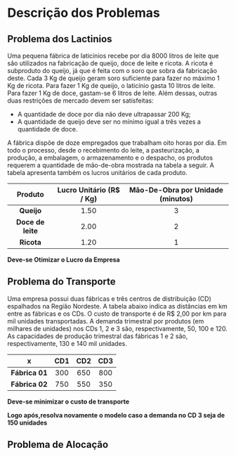 # Descrição dos Problemas 

## Problema dos Lactinios

 Uma pequena fábrica de laticínios recebe por dia 8000 litros de leite que são
utilizados na fabricação de queijo, doce de leite e ricota. A ricota é subproduto do queijo, já
que é feita com o soro que sobra da fabricação deste. Cada 3 Kg de queijo geram soro
suficiente para fazer no máximo 1 Kg de ricota. Para fazer 1 Kg de queijo, o laticínio gasta 10
litros de leite. Para fazer 1 Kg de doce, gastam-se 6 litros de leite. Além dessas, outras duas
restrições de mercado devem ser satisfeitas:
- A quantidade de doce por dia não deve ultrapassar 200 Kg;
- A quantidade de queijo deve ser no mínimo igual a três vezes a quantidade de doce.

 A fábrica dispõe de doze empregados que trabalham oito horas por dia. Em todo o processo,
desde o recebimento do leite, a pasteurização, a produção, a embalagem, o armazenamento
e o despacho, os produtos requerem a quantidade de mão-de-obra mostrada na tabela a
seguir. A tabela apresenta também os lucros unitários de cada produto.

<div align="center">

Produto | Lucro Unitário (R$ / Kg) | Mão-De-Obra por Unidade (minutos)
:------------: | :-------------: | :-------------: 
**Queijo** | 1.50 | 3
**Doce de leite** | 2.00 | 2
**Ricota** | 1.20 | 1

</div>

**Deve-se Otimizar o Lucro da Empresa**

## Problema do Transporte

Uma empresa possui duas fábricas e três centros de distribuição (CD)
espalhados na Região Nordeste. A tabela abaixo indica as distâncias em km entre as fábricas
e os CDs. O custo de transporte é de R$ 2,00 por km para mil unidades transportadas. A
demanda trimestral por produtos (em milhares de unidades) nos CDs 1, 2 e 3 são,
respectivamente, 50, 100 e 120. As capacidades de produção trimestral das fábricas 1 e 2
são, respectivamente, 130 e 140 mil unidades.

<div align="center">

x| CD1 | CD2 | CD3
:------------: | :-------------: | :-------------: | :-------------: 
**Fábrica 01** | 300 | 650 | 800
**Fábrica 02** | 750 | 550 | 350
 
</div>
 
 **Deve-se minimizar o custo de transporte**
 
 **Logo após,resolva novamente o modelo caso a demanda no CD 3 seja de 150 unidades**

## Problema de Alocação 

